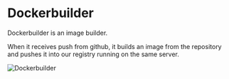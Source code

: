 # Dockerbuilder


Dockerbuilder is an image builder.

When it receives push from github, it builds an image from the repository and pushes it into our registry running on the same server.

![Dockerbuilder](https://raw.githubusercontent.com/UniversityOfHelsinkiCS/dockerbuilder/master/docs/dockerbuilder.png)
